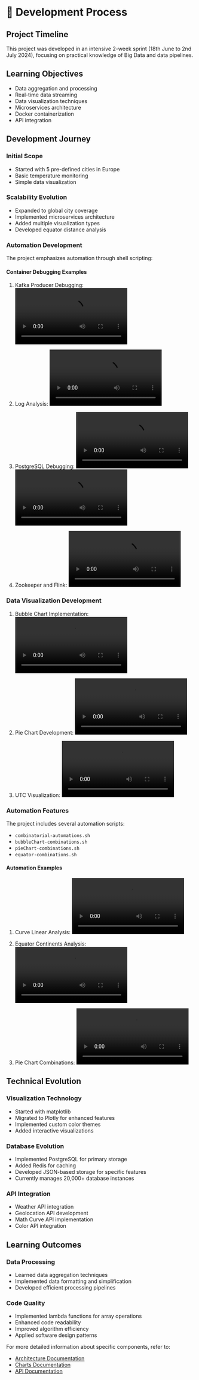 # 📝 Development Process

## Project Timeline
This project was developed in an intensive 2-week sprint (18th June to 2nd July 2024), focusing on practical knowledge of Big Data and data pipelines.

## Learning Objectives
- Data aggregation and processing
- Real-time data streaming
- Data visualization techniques
- Microservices architecture
- Docker containerization
- API integration

## Development Journey

### Initial Scope
- Started with 5 pre-defined cities in Europe
- Basic temperature monitoring
- Simple data visualization

### Scalability Evolution
- Expanded to global city coverage
- Implemented microservices architecture
- Added multiple visualization types
- Developed equator distance analysis

### Automation Development
The project emphasizes automation through shell scripting:

#### Container Debugging Examples
1. Kafka Producer Debugging:
![3. container-debuggin-kafka](../docs/readme-videos/3.%20container-debuggin-kafka-producer-desktop-shell-terminal.mp4)

2. Log Analysis:
![3. container-debugging-logs](../docs/readme-videos/3.%20container-debugging-logs.mp4)

3. PostgreSQL Debugging:
![3. container-debugging-postgres-sql](../docs/readme-videos/3.%20container-debugging-postgres-sql-commands-real-time.mp4)
![3. container-debugging-postgres-terminal](../docs/readme-videos/3.%20container-debugging-postgres-terminal-shell-queries.mp4)

4. Zookeeper and Flink:
![3. container-debugging-zookeper-flink](../docs/readme-videos/3.%20container-debugging-zookeeper-and-flink.mp4)

### Data Visualization Development
1. Bubble Chart Implementation:
![4. data-visualization-bubble-chart](../docs/readme-videos/4.%20data-visualization-bubble-chart.mp4)

2. Pie Chart Development:
![4. data-visualization-pie-chart](../docs/readme-videos/4.%20data-visualization-pie-chart.mp4)

3. UTC Visualization:
![4. data-visualization-utc+2](../docs/readme-videos/4.%20data-visualization-utc+2.mp4)

### Automation Features
The project includes several automation scripts:
- `combinatorial-automations.sh`
- `bubbleChart-combinations.sh`
- `pieChart-combinations.sh`
- `equator-combinations.sh`

#### Automation Examples
1. Curve Linear Analysis:
![5. combination-automation-similar-curve-linear](../docs/readme-videos/5.%20combination-automation-similar-curve-linear.mp4)

2. Equator Continents Analysis:
![5. combinations-equator-continents-with-without-logaritmic](../docs/readme-videos/5.%20combinations-equator-continents-with-without-logaritmic.mp4)

3. Pie Chart Combinations:
![5. combinations-piecharts](../docs/readme-videos/5.%20combinations-piecharts.mp4)

## Technical Evolution

### Visualization Technology
- Started with matplotlib
- Migrated to Plotly for enhanced features
- Implemented custom color themes
- Added interactive visualizations

### Database Evolution
- Implemented PostgreSQL for primary storage
- Added Redis for caching
- Developed JSON-based storage for specific features
- Currently manages 20,000+ database instances

### API Integration
- Weather API integration
- Geolocation API development
- Math Curve API implementation
- Color API integration

## Learning Outcomes

### Data Processing
- Learned data aggregation techniques
- Implemented data formatting and simplification
- Developed efficient processing pipelines

### Code Quality
- Implemented lambda functions for array operations
- Enhanced code readability
- Improved algorithm efficiency
- Applied software design patterns

For more detailed information about specific components, refer to:
- [Architecture Documentation](./README-ARCHITECTURE.md)
- [Charts Documentation](./README-CHARTS.md)
- [API Documentation](./README-API.md)